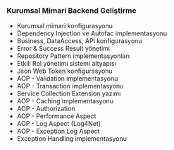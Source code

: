  <h3>Kurumsal Mimari Backend Geliştirme</h3>
 
- Kurumsal mimari konfigurasyonu
- Dependency Injection ve Autofac implementasyonu
- Business, DataAccess, API konfigurasyonu
- Error & Success Result yönetimi
- Repository Pattern implementasyonları
- Etkili Rol yönetimi sistemi altyapısı
- Json Web Token konfigurasyonu
- AOP - Validation implementasyonu
- AOP - Transaction implementasyonu
- Service Collection Extension yazımı
- AOP - Caching implementasyonu
- AOP - Authorization
- AOP - Performance Aspect
- AOP - Log Aspect (Log4Net)
- AOP - Exception Log Aspect
- Exception Handling implementasyonu
